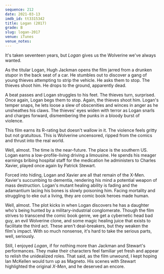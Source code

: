 ```yaml
---
sequence: 212
date: 2021-03-13
imdb_id: tt3315342
title: Logan (2017)
grade: B
slug: logan-2017
venue: iTunes
venue_notes:
---
```


It's taken seventeen years, but _Logan_ gives us the Wolverine we've always wanted.

<!-- end -->

As the titular Logan, Hugh Jackman opens the film jarred from a drunken stupor in the back seat of a car. He stumbles out to discover a gang of young thieves attempting to strip the vehicle. He asks them to stop. The thieves shoot him. He drops to the ground, apparently dead.

A beat passes and Logan struggles to his feet. The thieves turn, surprised. Once again, Logan begs them to stop. Again, the thieves shoot him. Logan's temper snaps, he lets loose a slew of obscenities and winces in anger as he unsheathes his claws. The thieves' eyes widen with terror as Logan snarls and charges forward, dismembering the punks in a bloody burst of violence.

This film earns its R-rating but doesn't wallow in it. The violence feels gritty but not gratuitous. This is Wolverine uncensored, ripped from the comics and thrust into the real world.

Well, almost. The time is the near-future. The place is the southern US. Logan earns a low-profile-living driving a limousine. He spends his meager earnings bribing hospital staff for the medication he administers to Charles Xavier, played once again by Patrick Stewart.

Forced into hiding, Logan and Xavier are all that remain of the X-Men. Xavier's succumbing to dementia, rendering his mind a potential weapon of mass destruction. Logan's mutant healing ability is fading and the adamantium lacing his bones is slowly poisoning him. Facing mortality and struggling to eke out a living, they are comic book heroes made human.

Well, almost. The plot kicks in when Logan discovers he has a daughter who's being hunted by a military-industrial conglomerate. Though the film strives to transcend the comic book genre, we get a cybernetic head bad guy, an evil Wolverine clone, and some magic healing juice that exists to facilitate the third act. These aren't deal-breakers, but they weaken the film's impact. With so much nonsense, it's hard to take the serious parts, well, seriously.

Still, I enjoyed _Logan_, if for nothing more than Jackman and Stewart's performances. They make their characters feel familiar yet fresh and appear to relish the unidealized roles. That said, as the film unwound, I kept hoping Ian McKellen would turn up as Magneto. His scenes with Stewart highlighted the original <span data-imdb-id="tt0120903">_X-Men_</span>, and he deserved an encore.
